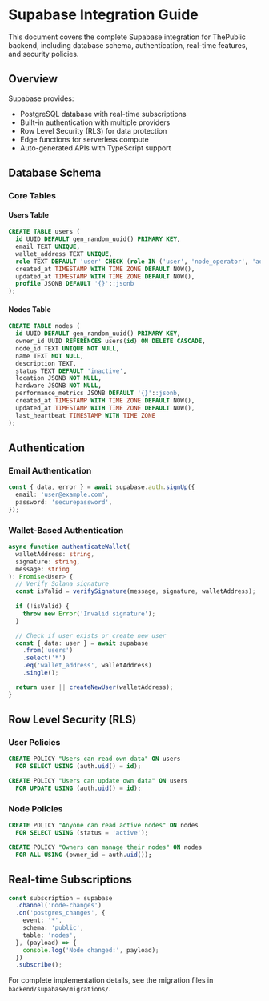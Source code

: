# Supabase Integration Guide

This document covers the complete Supabase integration for ThePublic backend, including database schema, authentication, real-time features, and security policies.

## Overview

Supabase provides:
- PostgreSQL database with real-time subscriptions
- Built-in authentication with multiple providers
- Row Level Security (RLS) for data protection
- Edge functions for serverless compute
- Auto-generated APIs with TypeScript support

## Database Schema

### Core Tables

#### Users Table
```sql
CREATE TABLE users (
  id UUID DEFAULT gen_random_uuid() PRIMARY KEY,
  email TEXT UNIQUE,
  wallet_address TEXT UNIQUE,
  role TEXT DEFAULT 'user' CHECK (role IN ('user', 'node_operator', 'admin')),
  created_at TIMESTAMP WITH TIME ZONE DEFAULT NOW(),
  updated_at TIMESTAMP WITH TIME ZONE DEFAULT NOW(),
  profile JSONB DEFAULT '{}'::jsonb
);
```

#### Nodes Table
```sql
CREATE TABLE nodes (
  id UUID DEFAULT gen_random_uuid() PRIMARY KEY,
  owner_id UUID REFERENCES users(id) ON DELETE CASCADE,
  node_id TEXT UNIQUE NOT NULL,
  name TEXT NOT NULL,
  description TEXT,
  status TEXT DEFAULT 'inactive',
  location JSONB NOT NULL,
  hardware JSONB NOT NULL,
  performance_metrics JSONB DEFAULT '{}'::jsonb,
  created_at TIMESTAMP WITH TIME ZONE DEFAULT NOW(),
  updated_at TIMESTAMP WITH TIME ZONE DEFAULT NOW(),
  last_heartbeat TIMESTAMP WITH TIME ZONE
);
```

## Authentication

### Email Authentication
```typescript
const { data, error } = await supabase.auth.signUp({
  email: 'user@example.com',
  password: 'securepassword',
});
```

### Wallet-Based Authentication
```typescript
async function authenticateWallet(
  walletAddress: string,
  signature: string,
  message: string
): Promise<User> {
  // Verify Solana signature
  const isValid = verifySignature(message, signature, walletAddress);
  
  if (!isValid) {
    throw new Error('Invalid signature');
  }

  // Check if user exists or create new user
  const { data: user } = await supabase
    .from('users')
    .select('*')
    .eq('wallet_address', walletAddress)
    .single();

  return user || createNewUser(walletAddress);
}
```

## Row Level Security (RLS)

### User Policies
```sql
CREATE POLICY "Users can read own data" ON users
  FOR SELECT USING (auth.uid() = id);

CREATE POLICY "Users can update own data" ON users
  FOR UPDATE USING (auth.uid() = id);
```

### Node Policies
```sql
CREATE POLICY "Anyone can read active nodes" ON nodes
  FOR SELECT USING (status = 'active');

CREATE POLICY "Owners can manage their nodes" ON nodes
  FOR ALL USING (owner_id = auth.uid());
```

## Real-time Subscriptions

```typescript
const subscription = supabase
  .channel('node-changes')
  .on('postgres_changes', {
    event: '*',
    schema: 'public',
    table: 'nodes',
  }, (payload) => {
    console.log('Node changed:', payload);
  })
  .subscribe();
```

For complete implementation details, see the migration files in `backend/supabase/migrations/`.
